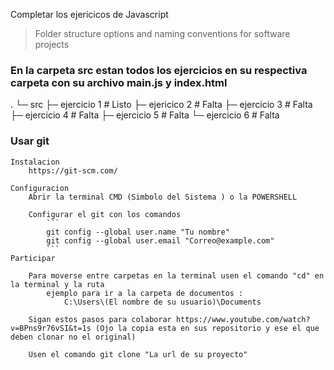 Completar los ejericicos de Javascript

> Folder structure options and naming conventions for software projects

### En la carpeta src estan todos los ejercicios en su respectiva carpeta con su archivo main.js y index.html

.
└─ src
   ├─ ejercicio 1           # Listo
   ├─ ejericico 2           # Falta
   ├─ ejercicio 3           # Falta
   ├─ ejercicio 4           # Falta
   ├─ ejercicio 5           # Falta
   └─ ejercicio 6           # Falta

### Usar git
    Instalacion
        https://git-scm.com/

    Configuracion
        Abrir la terminal CMD (Simbolo del Sistema ) o la POWERSHELL

        Configurar el git con los comandos
            ```
            git config --global user.name "Tu nombre"
            git config --global user.email "Correo@example.com"
            ```
    Participar

        Para moverse entre carpetas en la terminal usen el comando "cd" en la terminal y la ruta
            ejemplo para ir a la carpeta de documentos :
                C:\Users\(El nombre de su usuario)\Documents

        Sigan estos pasos para colaborar https://www.youtube.com/watch?v=BPns9r76vSI&t=1s (Ojo la copia esta en sus repositorio y ese el que deben clonar no el original)

        Usen el comando git clone "La url de su proyecto"
